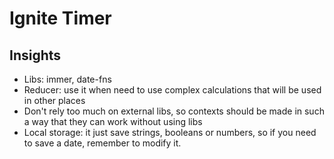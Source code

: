 # Ignite Timer

## Insights

- Libs: immer, date-fns
- Reducer: use it when need to use complex calculations that will be used in other places
- Don't rely too much on external libs, so contexts should be made in such a way that they can work without using libs
- Local storage: it just save strings, booleans or numbers, so if you need to save a date, remember to modify it.
